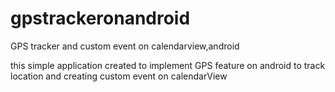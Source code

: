 # gpstrackeronandroid
GPS tracker and custom event on calendarview,android 

this simple application created to implement GPS feature on android to track location and creating custom event on calendarView
